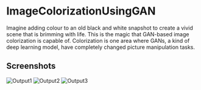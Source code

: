 # ImageColorizationUsingGAN

Imagine adding colour to an old black and white snapshot to create a vivid scene that is brimming with life. This is the magic that GAN-based image colorization is capable of. Colorization is one area where GANs, a kind of deep learning model, have completely changed picture manipulation tasks.

## Screenshots
![Output1](https://github.com/DeepikaDhanaraj/ImageColorizationUsingGAN/blob/main/Output/op1.jpeg
)
![Output2](https://github.com/DeepikaDhanaraj/ImageColorizationUsingGAN/blob/main/Output/op2.jpeg
)
![Output3](https://github.com/DeepikaDhanaraj/ImageColorizationUsingGAN/blob/main/Output/op3.jpeg)
